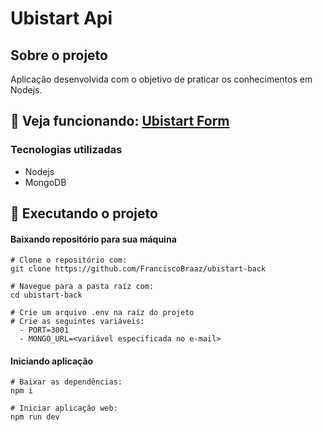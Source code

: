 # Ubistart Api


## Sobre o projeto
Aplicação desenvolvida com o objetivo de praticar os conhecimentos em Nodejs.

##  🔽 Veja funcionando: [Ubistart Form](https://ubistart-form.netlify.app/)

### Tecnologias utilizadas
- Nodejs
- MongoDB

## 👷  Executando o projeto

 #### Baixando repositório para sua máquina
    # Clone o repositório com:
    git clone https://github.com/FranciscoBraaz/ubistart-back
    
    # Navegue para a pasta raíz com:
    cd ubistart-back

    # Crie um arquivo .env na raíz do projeto
    # Crie as seguintes variáveis:
      - PORT=3001
      - MONGO_URL=<variável especificada no e-mail>
    
   #### Iniciando aplicação
   
    # Baixar as dependências:
    npm i 
    
    # Iniciar aplicação web:
    npm run dev
